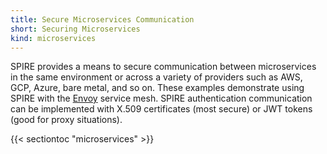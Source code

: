 ```yaml
---
title: Secure Microservices Communication
short: Securing Microservices
kind: microservices
---
```

SPIRE provides a means to secure communication between microservices in the same environment or across a variety of providers such as AWS, GCP, Azure, bare metal, and so on. These examples demonstrate using SPIRE with the [Envoy](https://www.envoyproxy.io/) service mesh. SPIRE authentication communication can be implemented with X.509 certificates (most secure) or JWT tokens (good for proxy situations).

{{< sectiontoc "microservices" >}}
